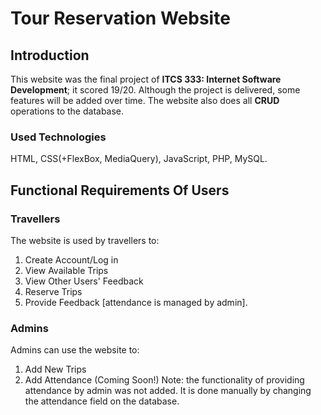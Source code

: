 # Tour Reservation Website
## Introduction
This website was the final project of **ITCS 333: Internet Software Development**; it scored 19/20. Although the project is delivered, some features will be added over time. The website also does all **CRUD** operations to the database.  
### Used Technologies
HTML, CSS(+FlexBox, MediaQuery), JavaScript, PHP, MySQL.
## Functional Requirements Of Users
### Travellers
The website is used by travellers to:  
1. Create Account/Log in  
2. View Available Trips  
3. View Other Users' Feedback
4. Reserve Trips
5. Provide Feedback [attendance is managed by admin].
### Admins
Admins can use the website to:
1. Add New Trips
2. Add Attendance (Coming Soon!)
Note: the functionality of providing attendance by admin was not added. It is done manually by changing the attendance field on the database.
